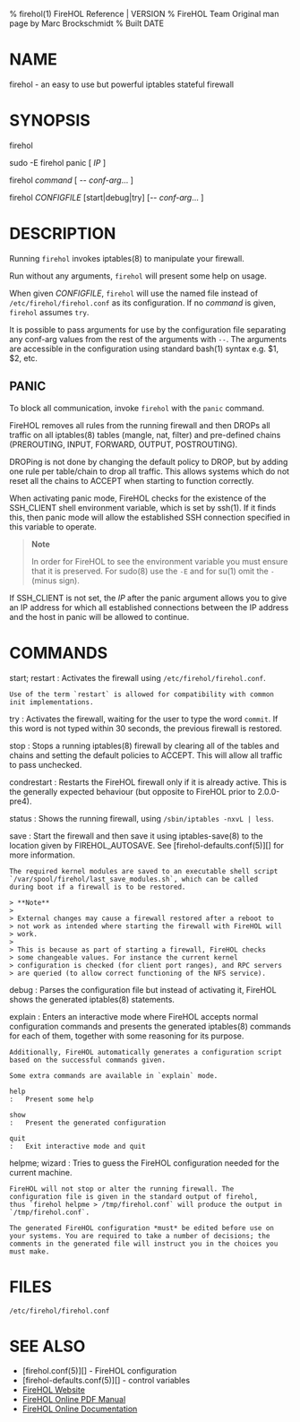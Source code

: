 % firehol(1) FireHOL Reference | VERSION
% FireHOL Team
  Original man page by Marc Brockschmidt
% Built DATE

# NAME

firehol - an easy to use but powerful iptables stateful firewall

# SYNOPSIS

firehol

sudo -E firehol panic [ *IP* ]

firehol *command* [ -- *conf-arg*... ]

firehol *CONFIGFILE* \[start|debug|try\] [-- *conf-arg*... ]

# DESCRIPTION

Running `firehol` invokes iptables(8) to manipulate your firewall.

Run without any arguments, `firehol` will present some help on usage.

When given *CONFIGFILE*, `firehol` will use the named file instead of
`/etc/firehol/firehol.conf` as its configuration. If no *command* is
given, `firehol` assumes `try`.

It is possible to pass arguments for use by the configuration file
separating any conf-arg values from the rest of the arguments with `--`.
The arguments are accessible in the configuration using standard
bash(1) syntax e.g. \$1, \$2, etc.

## PANIC

To block all communication, invoke `firehol` with the `panic` command.

FireHOL removes all rules from the running firewall and then DROPs all
traffic on all iptables(8) tables (mangle, nat, filter) and pre-defined
chains (PREROUTING, INPUT, FORWARD, OUTPUT, POSTROUTING).

DROPing is not done by changing the default policy to DROP, but by
adding one rule per table/chain to drop all traffic. This allows systems
which do not reset all the chains to ACCEPT when starting to function
correctly.

When activating panic mode, FireHOL checks for the existence of the
SSH\_CLIENT shell environment variable, which is set by ssh(1). If it
finds this, then panic mode will allow the established SSH connection
specified in this variable to operate.

> **Note**
>
> In order for FireHOL to see the environment variable you must ensure
> that it is preserved. For sudo(8) use the `-E` and for su(1) omit the
> `-` (minus sign).

If SSH\_CLIENT is not set, the *IP* after the panic argument allows you
to give an IP address for which all established connections between the
IP address and the host in panic will be allowed to continue.

# COMMANDS

start; restart
:   Activates the firewall using `/etc/firehol/firehol.conf`.

    Use of the term `restart` is allowed for compatibility with common
    init implementations.

try
:   Activates the firewall, waiting for the user to type the word
    `commit`. If this word is not typed within 30 seconds, the previous
    firewall is restored.

stop
:   Stops a running iptables(8) firewall by clearing all of the tables and
    chains and setting the default policies to ACCEPT. This will allow
    all traffic to pass unchecked.

condrestart
:   Restarts the FireHOL firewall only if it is already active. This is
    the generally expected behaviour (but opposite to FireHOL prior to
    2.0.0-pre4).

status
:   Shows the running firewall, using `/sbin/iptables -nxvL | less`.

save
:   Start the firewall and then save it using iptables-save(8) to
    the location given by FIREHOL\_AUTOSAVE. See
    [firehol-defaults.conf(5)][] for more information.

    The required kernel modules are saved to an executable shell script
    `/var/spool/firehol/last_save_modules.sh`, which can be called
    during boot if a firewall is to be restored.

    > **Note**
    >
    > External changes may cause a firewall restored after a reboot to
    > not work as intended where starting the firewall with FireHOL will
    > work.
    >
    > This is because as part of starting a firewall, FireHOL checks
    > some changeable values. For instance the current kernel
    > configuration is checked (for client port ranges), and RPC servers
    > are queried (to allow correct functioning of the NFS service).

<a id="debug"></a>debug
:   Parses the configuration file but instead of activating it, FireHOL
    shows the generated iptables(8) statements.

<a id="explain"></a>explain
:   Enters an interactive mode where FireHOL accepts normal
    configuration commands and presents the generated iptables(8) commands
    for each of them, together with some reasoning for its purpose.

    Additionally, FireHOL automatically generates a configuration script
    based on the successful commands given.

    Some extra commands are available in `explain` mode.

    help
    :   Present some help

    show
    :   Present the generated configuration

    quit
    :   Exit interactive mode and quit

<a id="helpme-wizard"></a>helpme; wizard
:   Tries to guess the FireHOL configuration needed for the current
    machine.

    FireHOL will not stop or alter the running firewall. The
    configuration file is given in the standard output of firehol,
    thus `firehol helpme > /tmp/firehol.conf` will produce the output in
    `/tmp/firehol.conf`.

    The generated FireHOL configuration *must* be edited before use on
    your systems. You are required to take a number of decisions; the
    comments in the generated file will instruct you in the choices you
    must make.

# FILES

`/etc/firehol/firehol.conf`

# SEE ALSO

* [firehol.conf(5)][] - FireHOL configuration
* [firehol-defaults.conf(5)][] - control variables
* [FireHOL Website](http://firehol.org/)
* [FireHOL Online PDF Manual](http://firehol.org/firehol-manual.pdf)
* [FireHOL Online Documentation](http://firehol.org/documentation/)
